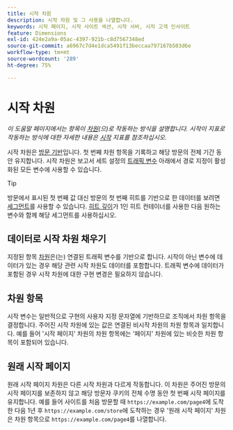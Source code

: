```yaml
---
title: 시작 차원
description: 시작 차원 및 그 사용을 나열합니다.
keywords: 시작 페이지, 시작 사이트 섹션, 시작 서버, 시작 고객 인사이트
feature: Dimensions
exl-id: 424e2a9a-05ac-4397-921b-c8d7567348ed
source-git-commit: a6967c7d4e1dca5491f13beccaa797167b503d6e
workflow-type: tm+mt
source-wordcount: '289'
ht-degree: 75%

---
```


# 시작 차원

*이 도움말 페이지에서는 항목이 [차원](overview.md)(으)로 작동하는 방식을 설명합니다. 시작이 지표로 작동하는 방식에 대한 자세한 내용은 [시작](../metrics/entries.md) 지표를 참조하십시오.*

시작 차원은 [방문 기반](../metrics/visits.md)입니다. 첫 번째 차원 항목을 기록하고 해당 방문의 전체 기간 동안 유지합니다. 시작 차원은 보고서 세트 설정의 [트래픽 변수](/help/admin/tools/manage-rs/edit-settings/c-traffic-variables/traffic-var.md) 아래에서 경로 지정이 활성화된 모든 변수에 사용할 수 있습니다.

>[!TIP]
>방문에서 표시된 첫 번째 값 대신 방문의 첫 번째 히트를 기반으로 한 데이터를 보려면 [세그먼트](/help/components/segmentation/seg-overview.md)를 사용할 수 있습니다. [히트 깊이](hit-depth.md)가 1인 히트 컨테이너를 사용한 다음 원하는 변수와 함께 해당 세그먼트를 사용하십시오.

## 데이터로 시작 차원 채우기

지정된 항목 [차원](overview.md)은(는) 연결된 트래픽 변수를 기반으로 합니다. 시작이 아닌 변수에 데이터가 있는 경우 해당 관련 시작 차원도 데이터를 포함합니다. 트래픽 변수에 데이터가 포함된 경우 시작 차원에 대한 구현 변경은 필요하지 않습니다.

## 차원 항목

시작 변수는 일반적으로 구현의 사용자 지정 문자열에 기반하므로 조직에서 차원 항목을 결정합니다. 주어진 시작 차원에 있는 값은 연결된 비시작 차원의 차원 항목과 일치합니다. 예를 들어 &#39;시작 페이지&#39; 차원의 차원 항목에는 &#39;페이지&#39; 차원에 있는 비슷한 차원 항목이 포함되어 있습니다.

## 원래 시작 페이지

원래 시작 페이지 차원은 다른 시작 차원과 다르게 작동합니다. 이 차원은 주어진 방문의 시작 페이지를 보존하지 않고 해당 방문자 쿠키의 전체 수명 동안 첫 번째 시작 페이지를 유지합니다. 예를 들어 사이트를 처음 방문할 때 `https://example.com/page4`에 도착한 다음 1년 후 `https://example.com/store`에 도착하는 경우 &#39;원래 시작 페이지&#39; 차원은 차원 항목으로 `https://example.com/page4`를 나열합니다.
